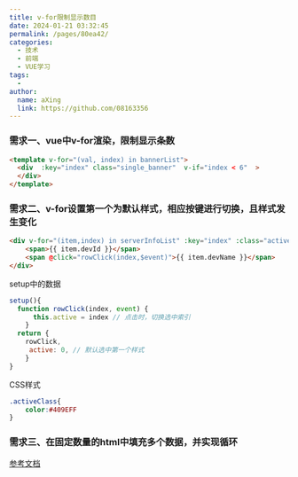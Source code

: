 ```yaml
---
title: v-for限制显示数目
date: 2024-01-21 03:32:45
permalink: /pages/80ea42/
categories:
  - 技术
  - 前端
  - VUE学习
tags:
  - 
author: 
  name: aXing
  link: https://github.com/08163356
---
```

### 需求一、vue中v-for渲染，限制显示条数

```html
<template v-for="(val, index) in bannerList">
  <div  :key="index" class="single_banner"  v-if="index < 6"  >
  </div>
</template> 
```

### 需求二、v-for设置第一个为默认样式，相应按键进行切换，且样式发生变化

```html
<div v-for="(item,index) in serverInfoList" :key="index" :class="active==index ? 'activeClass' : '  ' ">
    <span>{{ item.devId }}</span>
    <span @click="rowClick(index,$event)">{{ item.devName }}</span>
</div>
```

setup中的数据

```javascript
setup(){
  function rowClick(index, event) {
      this.active = index // 点击时，切换选中索引
    }
  return {
    rowClick,
     active: 0, // 默认选中第一个样式
    }
}
```

CSS样式

```css
.activeClass{
    color:#409EFF
}
```

### 需求三、在固定数量的html中填充多个数据，并实现循环



[参考文档](https://blog.csdn.net/qq_36509946/article/details/119998632)